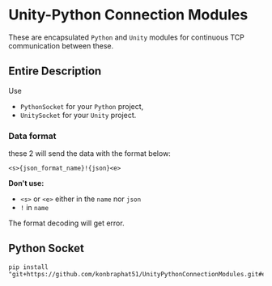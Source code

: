 # Unity-Python Connection Modules
These are encapsulated `Python` and `Unity` modules for continuous TCP communication between these.

## Entire Description
Use 
- `PythonSocket` for your `Python` project,
- `UnitySocket` for your `Unity` project.

### Data format
these 2 will send the data with the format below:
```
<s>{json_format_name}!{json}<e>
```

**Don't use:**
- `<s>` or `<e>` either in the `name` nor `json`
- `!` in `name`

The format decoding will get error.

## Python Socket
```
pip install "git+https://github.com/konbraphat51/UnityPythonConnectionModules.git#egg=UnityConnector&subdirectory=PythonSocket"
```

